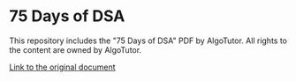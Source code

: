 # 75 Days of DSA

This repository includes the "75 Days of DSA" PDF by AlgoTutor. All rights to the content are owned by AlgoTutor.

[Link to the original document](https://www.algotutor.io/assets/img/notes/dsAndAlgo/pdf/Zero%20To%20Hero%20in%20DSA%2075%20Days%20Coding%20Challenge.pdf)
